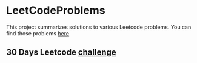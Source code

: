 # LeetCodeProblems

This project summarizes solutions to various Leetcode problems. 
You can find those problems [here](https://leetcode.com/)

## 30 Days Leetcode [challenge](https://github.com/dfadeeff/LeetCodeProblems/tree/master/30DaysChallenge)

